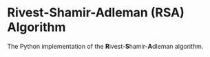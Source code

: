 # Rivest-Shamir-Adleman (RSA) Algorithm
The Python implementation of the **R**ivest-**S**hamir-**A**dleman algorithm.

